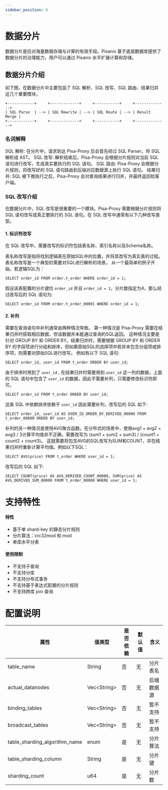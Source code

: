 ```yaml
---
sidebar_position: 6
---
```


# 数据分片

数据分片是应对海量数据存储与计算的有效手段。Pisanix 基于底层数据库提供了数据分片的治理能力，用户可以通过 Pisanix 水平扩展计算和存储。

## 数据分片介绍
如下图，在数据分片中主要包函了 SQL 解析、SQL 改写、SQL 路由、结果归并这几个重要模块，

```
+------------+     +-------------+     +-----------+     +--------------+
| SQL Parse  | --> | SQL Rewrite | --> | SQL Route | --> | Result Merge |
+------------+     +-------------+     +-----------+     +--------------+
```

### 名词解释
SQL 解析: 在分片中，请求到达 Pisa-Proxy 后会首先经过 SQL Parser，将 SQL 解析成 AST。
SQL 改写: 解析结束后，Pisa-Proxy 会根据分片规则对当前 SQL 语句进行改写，生成真实要执行的 SQL 语句。
SQL 路由: Pisa-Proxy 会根据分片规则，将改写好的 SQL 语句路由到后端对应数据源上执行 SQL 语句。
结果归并: SQL 被下推执行之后，Pisa-Proxy 会对查询结果进行归并，并最终返回给客户端。

### SQL 改写介绍
在数据分片中，SQL 改写是很重要的一个模块。Pisa-Proxy 需要根据分片规则将 SQL 语句改写成真正要执行的 SQL 语句。在 SQL 改写中通常有以下几种改写类型。

#### 1. 标识符改写
在 SQL 改写中，需要改写的标识符包括表名称、索引名称以及Schema名称。

表名称改写是指将找到逻辑表在原始SQL中的位置，并将其改写为真实表的过程。表名称改写是一个典型的需要对SQL进行解析的场景。 从一个最简单的例子开始，若逻辑SQL为：

```
SELECT order_id FROM order.t_order WHERE order_id = 1;
```
假设该表配置的分片键位 `order_id` 并且 `order_id = 1`，分片数指定为4，那么经过改写后的 SQL 语句为:

```
SELECT order_id FROM order.t_order_00001 WHERE order_id = 1;
```
#### 2. 补列
需要在查询语句中补列通常由两种情况导致。 第一种情况是 Pisa-Proxy 需要在结果归并时获取相应数据，但该数据并未能通过查询的SQL返回。 这种情况主要是针对 GROUP BY 和 ORDER BY。结果归并时，需要根据 GROUP BY 和 ORDER BY 的字段项进行分组和排序，但如果原始SQL的选择项中若并未包含分组项或排序项，则需要对原始SQL进行改写。
例如有以下 SQL 语句:
```
SELECT order_id, user_id FROM t_order ORDER BY user_id;
```
由于排序时用到了 `user_id` , 在结果归并时需要用到 `user_id` 这一列的数据，上面的 SQL 语句中包含了 `user_id` 的数据，因此不需要补列，只需要修改标识符即可。

```
SELECT order_id FROM t_order ORDER BY user_id;
```
这条 SQL 中依赖排序依赖于 `user_id` 因此需要补列，改写后的 SQL 如下:
```
SELECT order_id, user_id AS USER_ID_ORDER_BY_DERIVED_00000 FROM t_order_00000 ORDER BY user_id;
```
补列的另一种情况是使用AVG聚合函数。在分布式的场景中，使用avg1 + avg2 + avg3 / 3计算平均值并不正确，需要改写为 (sum1 + sum2 + sum3) / (count1 + count2 + count3)。 这就需要将包含AVG的SQL改写为SUM和COUNT，并在结果归并时重新计算平均值。例如以下SQL：
```
SELECT AVG(price) FROM t_order WHERE user_id = 1;
```
改写后的 SQL 如下:
```
SELECT COUNT(price) AS AVG_DERIVED_COUNT_00000, SUM(price) AS AVG_DERIVED_SUM_00000 FROM t_order_00000 WHERE user_id = 1;
```
# 支持特性
#### 特性
- 基于单 shard-key 的静态分片规则
- 分片算法：crc32mod 和 mod
- 单库水平分表

#### 使用限制
- 不支持子查询
- 不支持分库
- 不支持分布式事务
- 不支持基于表达式配置的分片规则
- 不支持跨库 join 查询

# 配置说明
| 属性 | 值类型 | 是否依赖 | 默认值 | 含义 |
|-----|-------|---------|-------|-----|
| table_name |String|否|无|分片表名|
| actual_datanodes| Vec\<String\>|否|无|后端数据源|
|binding_tables|Vec\<String\>|否|无|暂不支持||
|broadcast_tables|Vec\<String\>|否|无|暂不支持||
|table_sharding_algorithm_name|enum|是|无|分片算法|
|table_sharding_column|String|是|无|分片键|
|sharding_count|u64|是|无|分片数|



